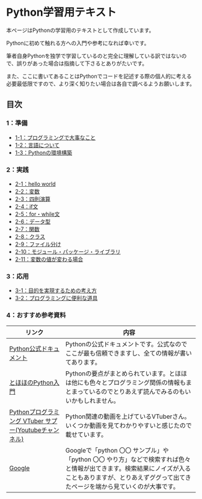 # Python学習用テキスト
本ページはPythonの学習用のテキストとして作成しています。

Pythonに初めて触れる方への入門や参考になれば幸いです。

筆者自身Pythonを独学で学習しているのと完全に理解している訳ではないので、誤りがあった場合は指摘して下さるとありがたいです。

また、ここに書いてあることはPythonでコードを記述する際の個人的に考える必要最低限ですので、より深く知りたい場合は各自で調べるようお願いします。

## 目次

### 1：準備

- [1-1：プログラミングで大事なこと](./01_preparation/1-01.md)
- [1-2：言語について](./01_preparation/1-02.md)
- [1-3：Pythonの環境構築](./01_preparation/1-03.md)

### 2：実践

- [2-1：hello world](./02_practice/2-01.md)
- [2-2：変数](./02_practice/2-02.md)
- [2-3：四則演算](./02_practice/2-03.md)
- [2-4：if文](./02_practice/2-04.md)
- [2-5：for・while文](./02_practice/2-05.md)
- [2-6：データ型](./02_practice/2-06.md)
- [2-7：関数](./02_practice/2-07.md)
- [2-8：クラス](./02_practice/2-08.md)
- [2-9：ファイル分け](./02_practice/2-09.md)
- [2-10：モジュール・パッケージ・ライブラリ](./02_practice/2-10.md)
- [2-11：変数の値が変わる場合](./02_practice/2-11.md)

### 3：応用

- [3-1：目的を実現するための考え方](./03_application/3-01.md)
- [3-2：プログラミングに便利な道具](./03_application/3-02.md)

### 4：おすすめ参考資料

|リンク|内容|
|---|---|
|[Python公式ドキュメント](https://docs.python.org/)|Pythonの公式ドキュメントです。公式なのでここが最も信頼できますし、全ての情報が書いてあります。|
|[とほほのPython入門](https://www.tohoho-web.com/python/index.html)|Pythonの要点がまとめられています。とほほは他にも色々とプログラミング関係の情報もまとまっているのでとりあえず読んでみるのもいいかもしれません。|
|[Pythonプログラミング VTuber サプー(Youtubeチャンネル)](https://www.youtube.com/channel/UC5Kgc_HNzx4GJ-w4QMeeKiQ)|Python関連の動画を上げているVTuberさん。いくつか動画を見てわかりやすいと感じたので載せています。|
|[Google](https://www.google.co.jp/)|Googleで「python 〇〇 サンプル」や「python 〇〇 やり方」などで検索すれば色々と情報が出てきます。検索結果にノイズが入ることもありますが、とりあえずググって出てきたページを端から見ていくのが大事です。|
